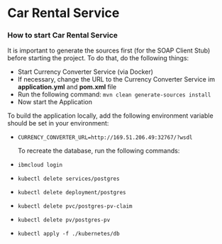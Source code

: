 # Car Rental Service


### How to start Car Rental Service

It is important to generate the sources first (for the SOAP Client Stub) before starting the project. To do that, do the following things:

- Start Currency Converter Service (via Docker)
- If necessary, change the URL to the Currency Converter Service im **application.yml** and **pom.xml** file 
- Run the following command: ``mvn clean generate-sources install``
- Now start the Application

To build the application locally, add the following environment variable should be set in your environment:
- `CURRENCY_CONVERTER_URL=http://169.51.206.49:32767/?wsdl`

  To recreate the database, run the following commands:
- `ibmcloud login`
- `kubectl delete services/postgres`
- `kubectl delete deployment/postgres`
- `kubectl delete pvc/postgres-pv-claim`
- `kubectl delete pv/postgres-pv`
- `kubectl apply -f ./kubernetes/db`
